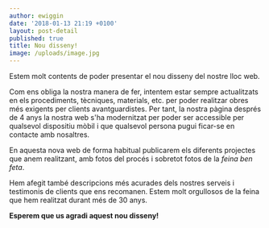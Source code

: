 ```yaml
---
author: ewiggin
date: '2018-01-13 21:19 +0100'
layout: post-detail
published: true
title: Nou disseny!
image: /uploads/image.jpg
---
```

Estem molt contents de poder presentar el nou disseny del nostre lloc web.

Com ens obliga la nostra manera de fer, intentem estar sempre actualitzats en els procediments, tècniques, materials, etc. per poder realitzar obres més exigents per clients avantguardistes. Per tant, la nostra pàgina després de 4 anys la nostra web s'ha modernitzat per poder ser accessible per qualsevol dispositiu mòbil i que qualsevol persona pugui ficar-se en contacte amb nosaltres.

En aquesta nova web de forma habitual publicarem els diferents projectes que anem realitzant, amb fotos del procés i sobretot fotos de la *feina ben feta*.

Hem afegit també descripcions més acurades dels nostres serveis i testimonis de clients que ens recomanen. Estem molt orgullosos de la feina que hem realitzat durant més de 30 anys.

**Esperem que us agradi aquest nou disseny!**
